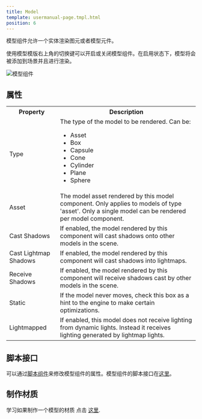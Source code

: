 ```yaml
---
title: Model
template: usermanual-page.tmpl.html
position: 6
---
```


模型组件允许一个实体渲染图元或者模型元件。

使用模型模版右上角的切换键可以开启或关闭模型组件。在启用状态下，模型将会被添加到场景并且进行渲染。

![模型组件][1]

## 属性

<table class="table table-striped">
    <col class="property-name"></col>
    <col class="property-description"></col>
    <tr><th>Property</th><th>Description</th></tr>
    <tr>
        <td>Type</td>
        <td>The type of the model to be rendered. Can be:
            <ul>
                <li>Asset</li>
                <li>Box</li>
                <li>Capsule</li>
                <li>Cone</li>
                <li>Cylinder</li>
                <li>Plane</li>
                <li>Sphere</li>
            </ul>
        </td>
    </tr>
    <tr><td>Asset</td><td>The model asset rendered by this model component. Only applies to models of type 'asset'. Only a single model can be rendered per model component.</td></tr>
    <tr><td>Cast Shadows</td><td>If enabled, the model rendered by this component will cast shadows onto other models in the scene.</td></tr>
    <tr><td>Cast Lightmap Shadows</td><td>If enabled, the model rendered by this component will cast shadows into lightmaps.</td></tr>
    <tr><td>Receive Shadows</td><td>If enabled, the model rendered by this component will receive shadows cast by other models in the scene.</td></tr>
    <tr><td>Static</td><td>If the model never moves, check this box as a hint to the engine to make certain optimizations.</td></tr>
    <tr><td>Lightmapped</td><td>If enabled, this model does not receive lighting from dynamic lights. Instead it receives lighting generated by lightmap lights.</td></tr>
</table>

## 脚本接口

可以通过[脚本组件][2]来修改模型组件的属性。模型组件的脚本接口在[这里][3]。

## 制作材质

学习如果制作一个模型的材质 点击 [这里][4].

[1]: /images/user-manual/scenes/components/component-model.png
[2]: /user-manual/packs/components/script
[3]: /engine/api/stable/symbols/pc.ModelComponent.html
[4]: /user-manual/assets/materials/#assigning-materials

